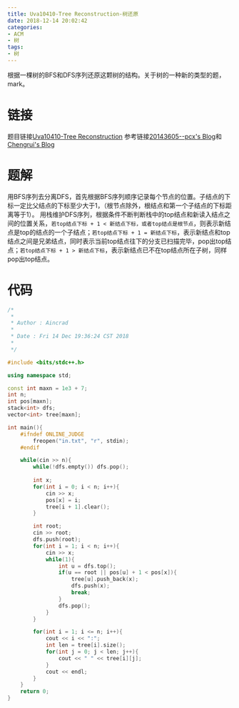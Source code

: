```yaml
---
title: Uva10410-Tree Reconstruction-树还原
date: 2018-12-14 20:02:42
categories:
- ACM
- 树
tags:
- 树
---
```

根据一棵树的BFS和DFS序列还原这颗树的结构。关于树的一种新的类型的题，mark。
<!--more-->
# 链接
题目链接[Uva10410-Tree Reconstruction](https://vjudge.net/problem/UVA-10410)
参考链接[20143605--pcx's Blog](https://www.cnblogs.com/20143605--pcx/p/4859424.html)和[Chengrui's Blog](https://wcr1996.com/2015/02/24/uva-10410-tree-reconstruction/)

# 题解
用BFS序列去分离DFS，首先根据BFS序列顺序记录每个节点的位置。子结点的下标一定比父结点的下标至少大于1，（根节点除外，根结点和第一个子结点的下标距离等于1）。
用栈维护DFS序列，根据条件不断判断栈中的top结点和新读入结点之间的位置关系，``若top结点下标 + 1 < 新结点下标，或者top结点是根节点``，则表示新结点是top的结点的一个子结点；``若top结点下标 + 1 = 新结点下标``，表示新结点和top结点之间是兄弟结点，同时表示当前top结点往下的分支已扫描完毕，pop出top结点；``若top结点下标 + 1 > 新结点下标``，表示新结点已不在top结点所在子树，同样pop出top结点。

# 代码
```C++
/*
 *
 * Author : Aincrad
 *
 * Date : Fri 14 Dec 19:36:24 CST 2018
 *
 */

#include <bits/stdc++.h>

using namespace std;

const int maxn = 1e3 + 7;
int n;
int pos[maxn];
stack<int> dfs;
vector<int> tree[maxn];

int main(){
    #ifndef ONLINE_JUDGE
        freopen("in.txt", "r", stdin);
    #endif

    while(cin >> n){
        while(!dfs.empty()) dfs.pop();
        
        int x;
        for(int i = 0; i < n; i++){
            cin >> x;
            pos[x] = i;
            tree[i + 1].clear();
        }

        int root;
        cin >> root;
        dfs.push(root);
        for(int i = 1; i < n; i++){
            cin >> x;
            while(1){
                int u = dfs.top();
                if(u == root || pos[u] + 1 < pos[x]){
                    tree[u].push_back(x);
                    dfs.push(x);
                    break;
                }
                dfs.pop();
            }
        }

        for(int i = 1; i <= n; i++){
            cout << i << ":";
            int len = tree[i].size();
            for(int j = 0; j < len; j++){
                cout << " " << tree[i][j];
            }
            cout << endl;
        }
    }
    return 0;
}
```